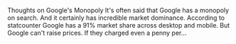 Thoughts on Google's Monopoly It's often said that Google has a monopoly on search. And it certainly has incredible market dominance. According to statcounter Google has a 91% market share across desktop and mobile. But Google can't raise prices. If they charged even a penny per…


